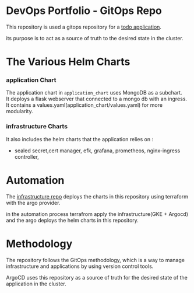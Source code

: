 # DevOps Portfolio - GitOps Repo
This repository is used a gitops repository for a
[todo application](https://github.com/elior7557/protfolio-DevOps-application).

its purpose is to act as a source of truth to the desired state in the cluster.

# The Various Helm Charts

### application Chart
The application chart in `application_chart` uses MongoDB as a subchart. <br>
It deploys a flask webserver that connected to a mongo db with an ingress.
It contains a values.yaml(application_chart/values.yaml) for more modularity.<br>

### infrastructure Charts 
It also includes the helm charts that the application relies on : 
- sealed secret,cert manager, efk, grafana, prometheos,  nginx-ingress controller,

# Automation
The [infrastructure repo](https://github.com/elior7557/protfolio_infra.git) deploys the charts in this repository using terraform with the argo provider.

in the automation process terrafrom apply the infrastructure(GKE + Argocd) and the argo deploys the helm charts in this repository.

# Methodology 
The repository follows the GitOps methodology, which is a way to manage infrastructure and applications by using version control tools. 

ArgoCD uses this repository as a source of truth for the desired state of the application in the cluster.
